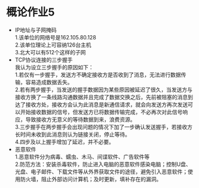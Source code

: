  # 概论作业5
 - IP地址与子网掩码  
   1.该单位的网络号是162.105.80.128  
   2.该单位理论上可容纳126台主机  
   3.北大可以有512个这样的子网  
- TCP协议连接的三步握手  
  我认为设立三步握手的原因如下：  
  1.若仅有一步握手，发送方不确定接收方是否收到了消息，无法进行数据传输，容易造成数据丢失。  
  2.若有两步握手，当发送的握手数据因为某些原因被延迟了很久，当发送方与接收方换了一条线路沟通数据并且完成了数据交换之后，先前被阻塞的消息到达了接收方处，接收方会认为此消息是新通信请求，就会向发送方再次发送可以开始接收数据的信号，但发送方已将数据传输完成，不必再次对此信号响应，导致接收方无意义的等待数据到来，浪费资源。  
  3.三步握手在两步握手会出现问题的情况下加了一步确认发送握手，若接收方长时间未收到此消息则认为链接关闭，停止等待。  
  4.四步及以上握手增加了延迟，并不必要。  
- 恶意软件  
  1.恶意软件分为病毒、蠕虫、木马、间谍软件、广告软件等  
  2.防范方法：安装杀毒软件，防止进入电脑的恶意软件感染电脑；控制U盘、光盘、电子邮件、下载文件等从外界获取文件的途径，避免引入恶意软件；使用防火墙，阻止外部访问计算机；及时更新，填补存在的漏洞。
